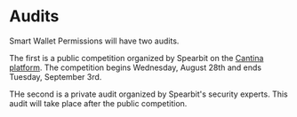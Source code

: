 # Audits

Smart Wallet Permissions will have two audits.

The first is a public competition organized by Spearbit on the [Cantina platform](https://cantina.xyz/welcome). The competition begins Wednesday, August 28th and ends Tuesday, September 3rd.

THe second is a private audit organized by Spearbit's security experts. This audit will take place after the public competition.
